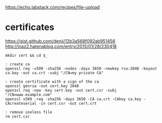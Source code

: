 https://echo.labstack.com/recipes/file-upload

# certificates

https://gist.github.com/denji/12b3a568f092ab951456
http://inaz2.hatenablog.com/entry/2015/01/28/230418

```
mkdir cert && cd $_

: create ca
openssl req -x509 -sha256 -nodes -days 3650 -newkey rsa:2048 -keyout ca.key -out ca.crt -subj "/CN=my private CA"

: create certificate with a sign of the ca
openssl genrsa -out cert.key 2048
openssl req -new -key cert.key -out cert.csr -subj "/CN=www.example.com"
openssl x509 -req -sha256 -days 3650 -CA ca.crt -CAkey ca.key -CAcreateserial -in cert.csr -out cert.crt

: remove useless file
rm cert.csr
```
